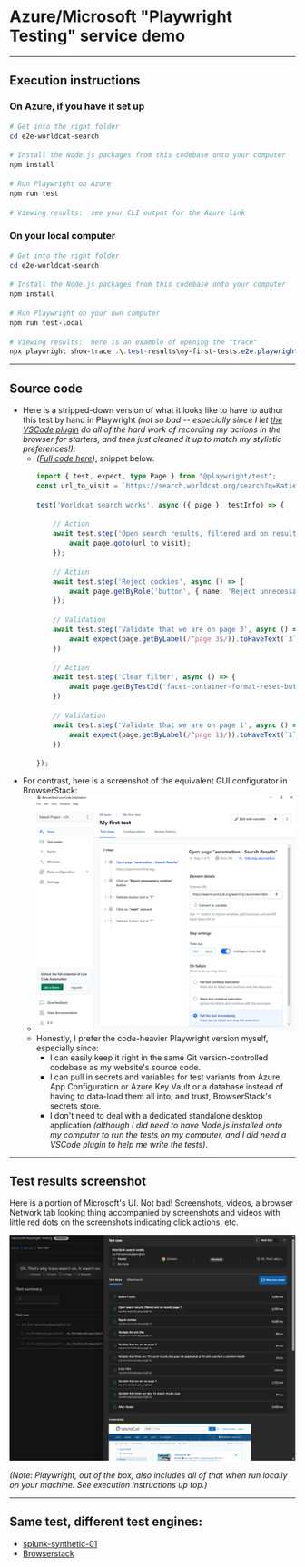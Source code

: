 # Azure/Microsoft "Playwright Testing" service demo

---

## Execution instructions

### On Azure, if you have it set up

```powershell
# Get into the right folder
cd e2e-worldcat-search

# Install the Node.js packages from this codebase onto your computer
npm install

# Run Playwright on Azure
npm run test

# Viewing results:  see your CLI output for the Azure link
```

### On your local computer

```powershell
# Get into the right folder
cd e2e-worldcat-search

# Install the Node.js packages from this codebase onto your computer
npm install

# Run Playwright on your own computer
npm run test-local

# Viewing results:  here is an example of opening the "trace"
npx playwright show-trace .\.test-results\my-first-tests.e2e.playwright.ts-Worldcat-search-works-chromium\trace.zip
```

---

## Source code

* Here is a stripped-down version of what it looks like to have to author this test by hand in Playwright _(not so bad -- especially since I let [the VSCode plugin](https://playwright.dev/docs/codegen) do all of the hard work of recording my actions in the browser for starters, and then just cleaned it up to match my stylistic preferences!)_:
    * _([Full code here](/e2e-worldcat-search/src/my-e2e-tests/my-first-tests.e2e.playwright.ts))_; snippet below:
        ```typescript
        import { test, expect, type Page } from "@playwright/test";
        const url_to_visit = `https://search.worldcat.org/search?q=Katie&itemSubType=book-printbook&limit=10&offset=21&itemSubTypeModified=book-printbook`;

        test('Worldcat search works', async ({ page }, testInfo) => {

            // Action
            await test.step('Open search results, filtered and on results page 3', async () => {
                await page.goto(url_to_visit);
            });

            // Action
            await test.step('Reject cookies', async () => {
                await page.getByRole('button', { name: 'Reject unnecessary cookies' }).click();
            });

            // Validation
            await test.step('Validate that we are on page 3', async () => {
                await expect(page.getByLabel(/^page 3$/)).toHaveText(`3`);
            })

            // Action
            await test.step('Clear filter', async () => {
                await page.getByTestId('facet-container-format-reset-button').click();
            })

            // Validation
            await test.step('Validate that we are on page 1', async () => {
                await expect(page.getByLabel(/^page 1$/)).toHaveText(`1`);
            })

        });
        ```
* For contrast, here is a screenshot of the equivalent GUI configurator in BrowserStack:
    * ![Screenshot of setting up a test in Browserstack's desktop application](/README-browserstack-define-screenshot.png)
    * Honestly, I prefer the code-heavier Playwright version myself, especially since:
        * I can easily keep it right in the same Git version-controlled codebase as my website's source code.
        * I can pull in secrets and variables for test variants from Azure App Configuration or Azure Key Vault or a database instead of having to data-load them all into, and trust, BrowserStack's secrets store.
        * I don't need to deal with a dedicated standalone desktop application _(although I did need to have Node.js installed onto my computer to run the tests on my computer, and I did need a VSCode plugin to help me write the tests)_.

---

## Test results screenshot

Here is a portion of Microsoft's UI.  Not bad!  Screenshots, videos, a browser Network tab looking thing accompanied by screenshots and videos with little red dots on the screenshots indicating click actions, etc.

![Screenshot of test results displayed in Microsoft Playwright "reporting" service](/README-screenshot.png)

_(Note:  Playwright, out of the box, also includes all of that when run locally on your machine.  See execution instructions up top.)_

---

## Same test, different test engines:

* [splunk-synthetic-01](https://github.com/kkgthb/splunk-synthetic-01)
* [Browserstack](https://katiekodes.com/browserstack-windows-firewall-wss/)
